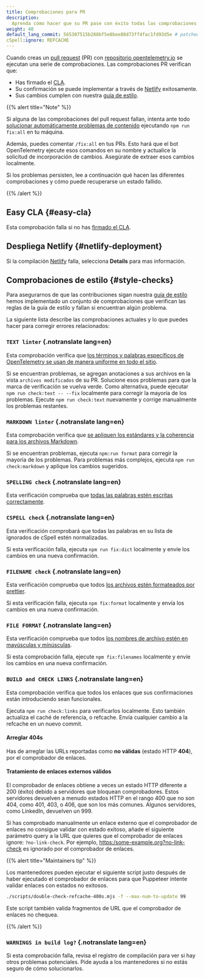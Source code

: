 ```yaml
---
title: Comprobaciones para PR
description:
  Aprenda cómo hacer que su PR pase con éxito todas las comprobaciones
weight: 40
default_lang_commit: 565307515b288bf5e8bee88d73ff4fac1fd93d5e # patched
cSpell:ignore: REFCACHE
---
```


Cuando creas un
[pull request](https://docs.github.com/en/get-started/learning-about-github/github-glossary#pull-request)
(PR) con
[repositorio opentelemetry.io](https://github.com/open-telemetry/opentelemetry.io)
se ejecutan una serie de comprobaciones. Las comprobaciones PR verifican que:

- Has firmado el [CLA](#easy-cla).
- Su confirmación se puede implementar a través de
  [Netlify](#netlify-deployment) exitosamente.
- Sus cambios cumplen con nuestra [guía de estilo](#style-checks).

{{% alert title="Note" %}}

Si alguna de las comprobaciones del pull request fallan, intenta ante todo
[solucionar automáticamente problemas de contenido](../pull-requests/#fix-issues)
ejecutando `npm run fix:all` en tu máquina.

Además, puedes comentar `/fix:all` en tus PRs. Esto hará que el bot
OpenTelemetry ejecute esos comandos en su nombre y actualice la solicitud de
incorporación de cambios. Asegúrate de extraer esos cambios localmente.

Si los problemas persisten, lee a continuación qué hacen las diferentes
comprobaciones y cómo puede recuperarse un estado fallido.

{{% /alert %}}

## Easy CLA {#easy-cla}

Esta comprobación falla si no has [firmado el CLA](../prerequisites/#cla).

## Despliega Netlify {#netlify-deployment}

Si la compilación [Netlify](https://www.netlify.com/) falla, selecciona
**Details** para mas información.

## Comprobaciones de estilo {#style-checks}

Para asegurarnos de que las contribuciones sigan nuestra
[guía de estilo](../style-guide/) hemos implementado un conjunto de
comprobaciones que verifican las reglas de la guía de estilo y fallan si
encuentran algún problema.

La siguiente lista describe las comprobaciones actuales y lo que puedes hacer
para corregir errores relacionados:

### `TEXT linter` {.notranslate lang=en}

Esta comprobación verifica que
[los términos y palabras específicos de OpenTelemetry se usan de manera uniforme en todo el sitio](../style-guide/#opentelemetryio-word-list).

Si se encuentran problemas, se agregan anotaciones a sus archivos en la vista
`archivos modificados` de su PR. Solucione esos problemas para que la marca de
verificación se vuelva verde. Como alternativa, puede ejecutar
`npm run check:text -- --fix` localmente para corregir la mayoría de los
problemas. Ejecute `npm run check:text` nuevamente y corrige manualmente los
problemas restantes.

### `MARKDOWN linter` {.notranslate lang=en}

Esta comprobación verifica que
[se apliquen los estándares y la coherencia para los archivos Markdown](../style-guide/#markdown-standards).

Si se encuentran problemas, ejecuta `npm:run format` para corregir la mayoría de
los problemas. Para problemas más complejos, ejecuta `npm run check:markdown` y
aplique los cambios sugeridos.

### `SPELLING check` {.notranslate lang=en}

Esta verificación comprueba que
[todas las palabras estén escritas correctamente](../style-guide/#spell-checking).

### `CSPELL check` {.notranslate lang=en}

Esta verificación comprobará que todas las palabras en su lista de ignorados de
cSpell estén normalizadas.

Si esta verificación falla, ejecuta `npm run fix:dict` localmente y envíe los
cambios en una nueva confirmación.

### `FILENAME check` {.notranslate lang=en}

Esta verificación comprueba que todos
[los archivos estén formateados por prettier](../style-guide/#file-format).

Si esta verificación falla, ejecuta `npm fix:format` localmente y envía los
cambios en una nueva confirmación.

### `FILE FORMAT` {.notranslate lang=en}

Esta verificación comprueba que todos
[los nombres de archivo estén en mayúsculas y minúsculas](../style-guide/#file-names).

Si esta comprobación falla, ejecute `npm fix:filenames` localmente y envíe los
cambios en una nueva confirmación.

### `BUILD and CHECK LINKS` {.notranslate lang=en}

Esta comprobación verifica que todos los enlaces que sus confirmaciones están
introduciendo sean funcionales.

Ejecuta `npm run check:links` para verificarlos localmente. Esto también
actualiza el caché de referencia, o refcache. Envía cualquier cambio a la
refcache en un nuevo commit.

#### Arreglar 404s

Has de arreglar las URLs reportadas como **no válidas** (estado HTTP **404**),
por el comprobador de enlaces.

#### Tratamiento de enlaces externos válidos

El comprobador de enlaces obtiene a veces un estado HTTP diferente a 200 (éxito)
debido a servidores que bloquean comprobadores. Estos servidores devuelven a
menudo estados HTTP en el rango 400 que no son 404, como 401, 403, o 406, que
son los más comunes. Algunos servidores, como LinkedIn, devuelven un 999.

Si has comprobado manualmente un enlace externo que el comprobador de enlaces no
consigue validar con estado exitoso, añade el siguiente parámetro query a la URL
que quieres que el comprobador de enlaces ignore: `?no-link-check`. Por ejemplo,
<https:/some-example.org?no-link-check> es ignorado por el comprobador de
enlaces.

{{% alert title="Maintainers tip" %}}

Los mantenedores pueden ejecutar el siguiente script justo después de haber
ejecutado el comprobador de enlaces para que Puppeteer intente validar enlaces
con estados no exitosos.

```sh
./scripts/double-check-refcache-400s.mjs -f --max-num-to-update 99
```

Este script también valida fragmentos de URL que el comprobador de enlaces no
chequea.

{{% /alert %}}

### `WARNINGS in build log?` {.notranslate lang=en}

Si esta comprobación falla, revisa el registro de compilación para ver si hay
otros problemas potenciales. Pide ayuda a los mantenedores si no estás seguro de
cómo solucionarlos.
